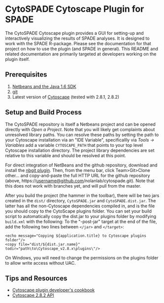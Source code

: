 # CytoSPADE Cytoscape Plugin for SPADE

The CytoSPADE Cytoscape plugin provides a GUI for setting-up and interactively visualizing the results of SPADE analyses. It is designed to work with the SPADE R-package. Please see the documentation for that project on how to use the plugin (and SPADE in general). This README and related documentation are primarily targeted at developers working on the plugin itself.

## Prerequisites
1. [Netbeans and the Java 1.6 SDK](http://www.oracle.com/technetwork/java/javase/downloads/index.html)
1. [git](http://git-scm.com)
1. Latest version of [Cytoscape](http://www.cytoscape.org/download.html) (tested with 2.8.1, 2.8.2)

## Setup and Build Process
The CytoSPADE repository is itself a Netbeans project and can be opened directly with *Open a Project*. Note that you will likely get complaints about unresolved library paths. You can resolve these paths by setting the path to your Cytoscape installation via an "IDE Variable", specificallly via *Tools -> Variables* add a variable `CYTOSCAPE_PATH` that points to your top level Cytoscape installation directory. The project library dependencies are set relative to this variable and should be resolved at this point.

For direct integration of NetBeans and the github repository, download and install the [nbgit plugin](http://code.google.com/p/nbgit/downloads/list). Then, from the menu bar, click Team>Git>Clone other... and copy-and-paste the full HTTP URL for the github repository (above, https://username@github.com/nolanlab/cytospade.git). Note that this does not work with branches yet, and will pull from the master.

After you build the project (the hammer in the toolbar), there will be two jars created in the `dist/` directory, `CytoSPADE.jar` and `CytoSPADE.dist.jar`. The latter has all the non-Cytoscape dependencies compiled in, and is the file you should copy to the CytoScape plugins folder. You can set your build script to automatically copy the dist.jar to your plugins folder by modifying `build.xml` with the following:
To the "-post-jar" target at the end of the file, add the following two lines between `</jar>` and `</target>`:

```
<echo message="Copying ${application.title} to Cytoscape plugins folder"/>
<copy file="dist/${dist.jar.name}" todir="path\to\Cytoscape_v2.8.x\plugins\"/>
```

On Windows, you will need to change the permissions on the plugins folder to allow write access without UAC.

## Tips and Resources
* [Cytoscape plugin developer's cookbook](http://cytoscape.wodaklab.org/wiki/plugin_developer_tutorial)
* [Cytoscape 2.8.2 API](http://chianti.ucsd.edu/Cyto-2_8_2/javadoc/overview-summary.html)
